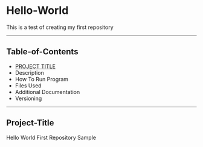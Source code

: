 # Hello-World
This is a test of creating my first repository

---
## Table-of-Contents
- [PROJECT TITLE](#Project-Title)
- Description
- How To Run Program
- Files Used
- Additional Documentation
- Versioning

---

## Project-Title

Hello World First Repository Sample
